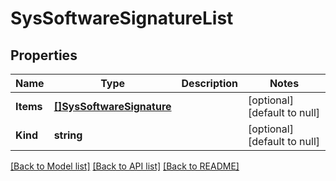 # SysSoftwareSignatureList

## Properties
Name | Type | Description | Notes
------------ | ------------- | ------------- | -------------
**Items** | [**[]SysSoftwareSignature**](sys_software_signature.md) |  | [optional] [default to null]
**Kind** | **string** |  | [optional] [default to null]

[[Back to Model list]](../README.md#documentation-for-models) [[Back to API list]](../README.md#documentation-for-api-endpoints) [[Back to README]](../README.md)


